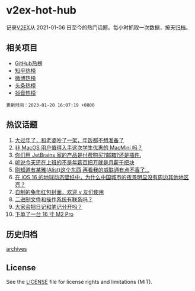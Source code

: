 # v2ex-hot-hub

 记录[V2EX](https://www.v2ex.com/)从 2021-01-06 日至今的热门话题。每小时抓取一次数据，按天[归档](archives)。
 
 ## 相关项目

- [GitHub热榜](https://github.com/it985/github-hot-hub)
- [知乎热榜](https://github.com/it985/zhihu-hot-hub)
- [微博热榜](https://github.com/it985/weibo-hot-hub)
- [头条热榜](https://github.com/it985/toutiao-hot-hub)
- [抖音热榜](https://github.com/it985/douyin-hot-hub)


 `更新时间：2023-01-20 16:07:19 +0800`

## 热议话题

1. [大过年了，和老婆吵了一架，年饭都不想准备了](https://www.v2ex.com/t/909948)
1. [非 MacOS 用户值得入手这次学生优惠的 MacMini 吗？](https://www.v2ex.com/t/909914)
1. [你们用 JetBrains 家的产品是付费购买?邮箱?还是插件.](https://www.v2ex.com/t/909962)
1. [听说今天还在上班的不是年薪百把万就是月薪千把块](https://www.v2ex.com/t/909990)
1. [刚知道有某雅(Alist)这个东西,再看我的威联通有点不香了...](https://www.v2ex.com/t/909991)
1. [在 iOS 16 的地球动态壁纸中，为什么中国城市的夜景明显没有周边其他地区亮？](https://www.v2ex.com/t/909951)
1. [自制的兔年红包封面，欢迎 v 友们使用](https://www.v2ex.com/t/910007)
1. [二进制文件和操作系统有联系吗？](https://www.v2ex.com/t/909970)
1. [大家会把日记和笔记分开吗？](https://www.v2ex.com/t/909943)
1. [下单了一台 16 寸 M2 Pro](https://www.v2ex.com/t/909924)

## 历史归档

[archives](archives)

## License

See the [LICENSE](LICENSE) file for license rights and limitations (MIT).
